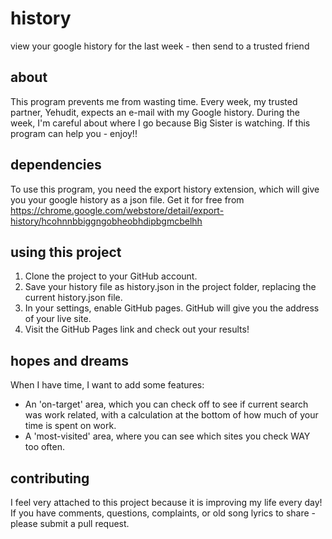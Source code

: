 # history
view your google history for the last week - then send to a trusted friend

## about
This program prevents me from wasting time. Every week, my trusted partner, Yehudit, expects an e-mail with my Google history. During the week, I'm careful about where I go because Big Sister is watching. If this program can help you - enjoy!!

## dependencies
To use this program, you need the export history extension, which will give you your google history as a json file. Get it for free from https://chrome.google.com/webstore/detail/export-history/hcohnnbbiggngobheobhdipbgmcbelhh 

## using this project
1. Clone the project to your GitHub account.
2. Save your history file as history.json in the project folder, replacing the current history.json file.
3. In your settings, enable GitHub pages. GitHub will give you the address of your live site.
4. Visit the GitHub Pages link and check out your results!

## hopes and dreams
When I have time, I want to add some features:
- An 'on-target' area, which you can check off to see if current search was work related, with a calculation at the bottom of how much of your time is spent on work.
- A 'most-visited' area, where you can see which sites you check WAY too often.

## contributing
I feel very attached to this project because it is improving my life every day! If you have comments, questions, complaints, or old song lyrics to share - please submit a pull request.
